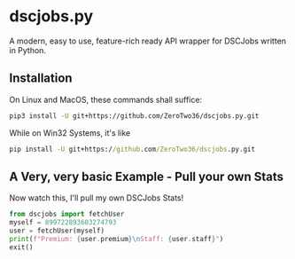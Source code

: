 # dscjobs.py

A modern, easy to use, feature-rich ready API wrapper for DSCJobs written in Python.

## Installation

On Linux and MacOS, these commands shall suffice: 
```sh
pip3 install -U git+https://github.com/ZeroTwo36/dscjobs.py.git
```
While on Win32 Systems, it's like 
```cmd
pip install -U git+https://github.com/ZeroTwo36/dscjobs.py.git
```

## A Very, very basic Example - Pull your own Stats

Now watch this, I'll pull my own DSCJobs Stats!

```py
from dscjobs import fetchUser
myself = 899722893603274793
user = fetchUser(myself)
print(f"Premium: {user.premium}\nStaff: {user.staff}")
exit()
```

